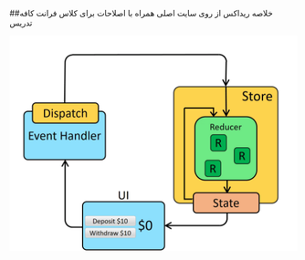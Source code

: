 ##خلاصه ریداکس از روی سایت اصلی همراه با اصلاحات برای کلاس فرانت کافه تدریس

![alt text](./redux.gif)
